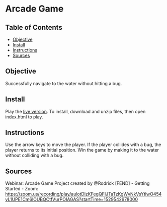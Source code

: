 # Arcade Game

## Table of Contents

* [Objective](#objective)
* [Install](#install)
* [Instructions](#instructions)
* [Sources](#sources)

## Objective

Successfully navigate to the water without hitting a bug.

## Install

Play the [live version](https://shiningsilk.github.io/udacity-fend-memory-game/). To install, download and unzip files, then open index.html to play.

## Instructions

Use the arrow keys to move the player. If the player collides with a bug, the player returns to its initial position. Win the game by making it to the water without colliding with a bug.  

## Sources

Webinar: Arcade Game Project created by @Rodrick [FEND] - Getting Started - Zoom: https://zoom.us/recording/play/aulotDlzKFegQFIJTaTzKgWvNkVsYtlwO454vL1UPE1Cm6lOUBQCtfVurPOIAGAS?startTime=1529542978000
